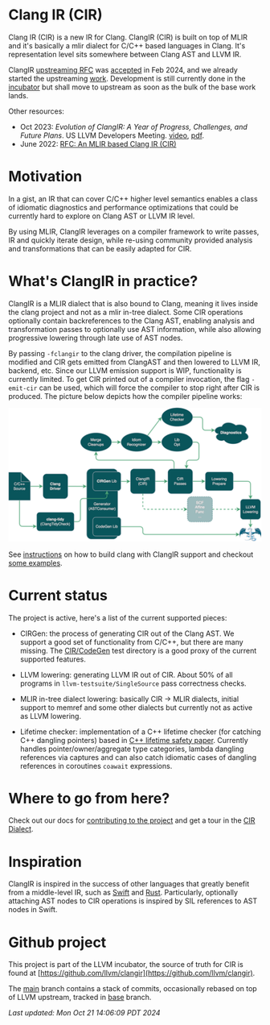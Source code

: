 # Clang IR (CIR)

Clang IR (CIR) is a new IR for Clang. ClangIR (CIR) is built on top of MLIR and
it's basically a mlir dialect for C/C++ based languages in Clang.  It's
representation level sits somewhere between Clang AST and LLVM IR.

ClangIR [upstreaming
RFC](https://discourse.llvm.org/t/rfc-upstreaming-clangir/76587) was
[accepted](https://discourse.llvm.org/t/rfc-upstreaming-clangir/76587/46?u=bcardosolopes)
in Feb 2024, and we already started the upstreaming
[work](https://github.com/llvm/llvm-project/labels/ClangIR). Development is
still currently done in the [incubator](https://github.com/llvm/clangir) but
shall move to upstream as soon as the bulk of the base work lands.

Other resources:

- Oct 2023: *Evolution of ClangIR: A Year of Progress, Challenges, and Future Plans*. US LLVM Developers Meeting. [video](https://www.youtube.com/watch?v=XNOPO3ogdfQ), [pdf](http://brunocardoso.cc/resources/2023-LLVMDevMtgClangIR.pdf).
- June 2022: [RFC: An MLIR based Clang IR (CIR)](https://discourse.llvm.org/t/rfc-an-mlir-based-clang-ir-cir/63319)

# Motivation

In a gist, an IR that can cover C/C++ higher level semantics enables a class of
idiomatic diagnostics and performance optimizations that could be currently hard to
explore on Clang AST or LLVM IR level.

By using MLIR, ClangIR leverages on a compiler framework to write passes, IR and quickly
iterate design, while re-using community provided analysis and transformations that can
be easily adapted for CIR.

# What's ClangIR in practice?

ClangIR is a MLIR dialect that is also bound to Clang, meaning it lives inside
the clang project and not as a mlir in-tree dialect. Some CIR operations
optionally contain backreferences to the Clang AST, enabling analysis and
transformation passes to optionally use AST information, while also allowing
progressive lowering through late use of AST nodes.

By passing `-fclangir` to the clang driver, the compilation pipeline is
modified and CIR gets emitted from ClangAST and then lowered to LLVM IR,
backend, etc. Since our LLVM emission support is WIP, functionality is
currently limited. To get CIR printed out of a compiler invocation, the flag
`-emit-cir` can be used, which will force the compiler to stop right after CIR
is produced. The picture below depicts how the compiler pipeline works:

![](/Images/2024-Jan-Pipeline.png)

See
[instructions](https://llvm.github.io/clangir/GettingStarted/build-install.html)
on how to build clang with ClangIR support and checkout [some
examples](https://llvm.github.io/clangir/GettingStarted/examples.html). 

# Current status

The project is active, here's a list of the current supported pieces:

- CIRGen: the process of generating CIR out of the Clang AST. We support a good
set of functionality from C/C++, but there are many missing. The
[CIR/CodeGen](https://github.com/llvm/clangir/tree/main/clang/test/CIR/CodeGen)
test directory is a good proxy of the current supported features.

- LLVM lowering: generating LLVM IR out of CIR. About 50% of all programs in
`llvm-testsuite/SingleSource` pass correctness checks.

- MLIR in-tree dialect lowering: basically CIR -> MLIR dialects, initial
support to memref and some other dialects but currently not as active as LLVM
lowering.

- Lifetime checker: implementation of a C++ lifetime checker (for catching C++
dangling pointers) based in [C++ lifetime safety
paper](https://www.open-std.org/jtc1/sc22/wg21/docs/papers/2019/p1179r1.pdf).
Currently handles pointer/owner/aggregate type categories, lambda dangling
references via captures and can also catch idiomatic cases of dangling
references in coroutines `coawait` expressions.

# Where to go from here?

Check out our docs for [contributing to the
project](https://llvm.github.io/clangir/GettingStarted/contrib.html) and get a
tour in the [CIR Dialect](https://llvm.github.io/clangir/Dialect/).

# Inspiration

ClangIR is inspired in the success of other languages that greatly benefit from
a middle-level IR, such as
[Swift](https://apple-swift.readthedocs.io/en/latest/SIL.html) and
[Rust](https://rustc-dev-guide.rust-lang.org/mir/index.html). Particularly,
optionally attaching AST nodes to CIR operations is inspired by SIL references
to AST nodes in Swift.

# Github project

This project is part of the LLVM incubator, the source of truth for CIR is found at
[https://github.com/llvm/clangir](https://github.com/llvm/clangir).

The [main](https://github.com/facebookincubator/clangir/tree/main) branch
contains a stack of commits, occasionally rebased on top of LLVM upstream,
tracked in
[base](https://github.com/llvm/clangir/tree/base)
branch.

<!---
On vim use ":r!date"
-->

*Last updated: Mon Oct 21 14:06:09 PDT 2024*
